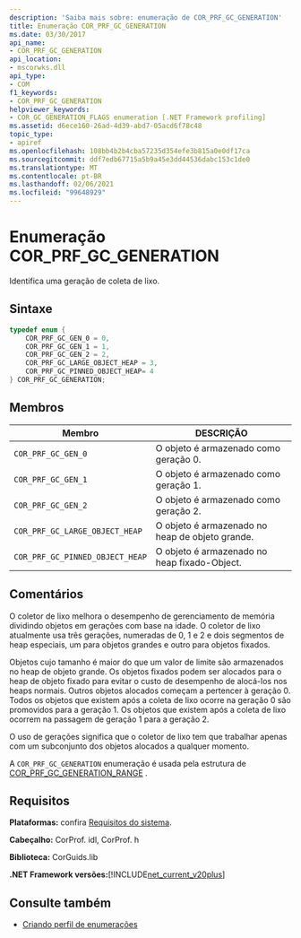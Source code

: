 ```yaml
---
description: 'Saiba mais sobre: enumeração de COR_PRF_GC_GENERATION'
title: Enumeração COR_PRF_GC_GENERATION
ms.date: 03/30/2017
api_name:
- COR_PRF_GC_GENERATION
api_location:
- mscorwks.dll
api_type:
- COM
f1_keywords:
- COR_PRF_GC_GENERATION
helpviewer_keywords:
- COR_GC_GENERATION_FLAGS enumeration [.NET Framework profiling]
ms.assetid: d6ece160-26ad-4d39-abd7-05acd6f78c48
topic_type:
- apiref
ms.openlocfilehash: 108bb4b2b4cba57235d354efe3b815a0e0df17ca
ms.sourcegitcommit: ddf7edb67715a5b9a45e3dd44536dabc153c1de0
ms.translationtype: MT
ms.contentlocale: pt-BR
ms.lasthandoff: 02/06/2021
ms.locfileid: "99648929"
---
```

# <a name="cor_prf_gc_generation-enumeration"></a>Enumeração COR_PRF_GC_GENERATION

Identifica uma geração de coleta de lixo.  
  
## <a name="syntax"></a>Sintaxe  
  
```cpp  
typedef enum {  
    COR_PRF_GC_GEN_0 = 0,  
    COR_PRF_GC_GEN_1 = 1,  
    COR_PRF_GC_GEN_2 = 2,  
    COR_PRF_GC_LARGE_OBJECT_HEAP = 3,
    COR_PRF_GC_PINNED_OBJECT_HEAP= 4
} COR_PRF_GC_GENERATION;  
```  
  
## <a name="members"></a>Membros  
  
|Membro|DESCRIÇÃO|  
|------------|-----------------|  
|`COR_PRF_GC_GEN_0`|O objeto é armazenado como geração 0.|  
|`COR_PRF_GC_GEN_1`|O objeto é armazenado como geração 1.|  
|`COR_PRF_GC_GEN_2`|O objeto é armazenado como geração 2.|  
|`COR_PRF_GC_LARGE_OBJECT_HEAP`|O objeto é armazenado no heap de objeto grande.|  
|`COR_PRF_GC_PINNED_OBJECT_HEAP`|O objeto é armazenado no heap fixado-Object.|  
  
## <a name="remarks"></a>Comentários  

 O coletor de lixo melhora o desempenho de gerenciamento de memória dividindo objetos em gerações com base na idade. O coletor de lixo atualmente usa três gerações, numeradas de 0, 1 e 2 e dois segmentos de heap especiais, um para objetos grandes e outro para objetos fixados.
  
 Objetos cujo tamanho é maior do que um valor de limite são armazenados no heap de objeto grande. Os objetos fixados podem ser alocados para o heap de objeto fixado para evitar o custo de desempenho de alocá-los nos heaps normais. Outros objetos alocados começam a pertencer à geração 0. Todos os objetos que existem após a coleta de lixo ocorre na geração 0 são promovidos para a geração 1. Os objetos que existem após a coleta de lixo ocorrem na passagem de geração 1 para a geração 2.  
  
 O uso de gerações significa que o coletor de lixo tem que trabalhar apenas com um subconjunto dos objetos alocados a qualquer momento.  
  
 A `COR_PRF_GC_GENERATION` enumeração é usada pela estrutura de [COR_PRF_GC_GENERATION_RANGE](cor-prf-gc-generation-range-structure.md) .  
  
## <a name="requirements"></a>Requisitos  

 **Plataformas:** confira [Requisitos do sistema](../../get-started/system-requirements.md).  
  
 **Cabeçalho:** CorProf. idl, CorProf. h  
  
 **Biblioteca:** CorGuids.lib  
  
 **.NET Framework versões:**[!INCLUDE[net_current_v20plus](../../../../includes/net-current-v20plus-md.md)]  
  
## <a name="see-also"></a>Consulte também

- [Criando perfil de enumerações](profiling-enumerations.md)
